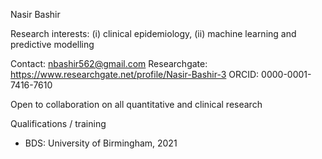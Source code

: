 Nasir Bashir

Research interests: (i) clinical epidemiology, (ii) machine learning and predictive modelling

Contact: nbashir562@gmail.com
Researchgate: https://www.researchgate.net/profile/Nasir-Bashir-3
ORCID: 0000-0001-7416-7610

Open to collaboration on all quantitative and clinical research

Qualifications / training
- BDS: University of Birmingham, 2021

<!---
nbashir97/nbashir97 is a ✨ special ✨ repository because its `README.md` (this file) appears on your GitHub profile.
You can click the Preview link to take a look at your changes.
--->

